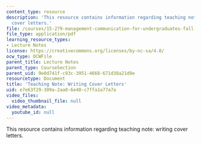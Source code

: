 ```yaml
---
content_type: resource
description: 'This resource contains information regarding teaching note: writing
  cover letters.'
file: /courses/15-279-management-communication-for-undergraduates-fall-2012/e7e63f29309a2aa06e40c7ffa1a77a7a_MIT15_279F12_wrtngCvrLttrs.pdf
file_type: application/pdf
learning_resource_types:
- Lecture Notes
license: https://creativecommons.org/licenses/by-nc-sa/4.0/
ocw_type: OCWFile
parent_title: Lecture Notes
parent_type: CourseSection
parent_uid: 9e0d741f-c93c-3951-4668-671d38a21d9e
resourcetype: Document
title: 'Teaching Note: Writing Cover Letters'
uid: e7e63f29-309a-2aa0-6e40-c7ffa1a77a7a
video_files:
  video_thumbnail_file: null
video_metadata:
  youtube_id: null
---
```

This resource contains information regarding teaching note: writing cover letters.